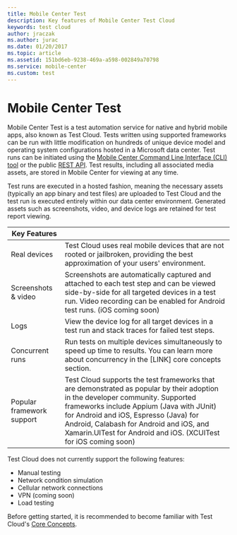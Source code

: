```yaml
---
title: Mobile Center Test
description: Key features of Mobile Center Test Cloud
keywords: test cloud
author: jraczak
ms.author: jurac
ms.date: 01/20/2017
ms.topic: article
ms.assetid: 151bd6eb-9238-469a-a598-002849a70798
ms.service: mobile-center
ms.custom: test
---
```


# Mobile Center Test

Mobile Center Test is a test automation service for native and hybrid mobile apps, also known as Test Cloud. Tests written using supported frameworks can be run with little modification on hundreds of unique device model and operating system configurations hosted in a Microsoft data center. Test runs can be initiated using the [Mobile Center Command Line Interface (CLI) tool](~/cli/index.md) or the public [REST API](https://docs.mobile.azure.com/api/#/test). Test results, including all associated media assets, are stored in Mobile Center for viewing at any time.

Test runs are executed in a hosted fashion, meaning the necessary assets (typically an app binary and test files) are uploaded to Test Cloud and the test run is executed entirely within our data center environment. Generated assets such as screenshots, video, and device logs are retained for test report viewing.

| Key Features | |
| --- | --- |
| Real devices | Test Cloud uses real mobile devices that are not rooted or jailbroken, providing the best approximation of your users' environment. |
| Screenshots & video | Screenshots are automatically captured and attached to each test step and can be viewed side-by-side for all targeted devices in a test run. Video recording can be enabled for Android test runs. (iOS coming soon) |
| Logs | View the device log for all target devices in a test run and stack traces for failed test steps. |
| Concurrent runs | Run tests on multiple devices simultaneously to speed up time to results. You can learn more about concurrency in the [LINK] core concepts section. |
| Popular framework support | Test Cloud supports the test frameworks that are demonstrated as popular by their adoption in the developer community. Supported frameworks include Appium (Java with JUnit) for Android and iOS, Espresso (Java) for Android, Calabash for Android and iOS, and Xamarin.UITest for Android and iOS. (XCUITest for iOS coming soon) |

Test Cloud does not currently support the following features:
- Manual testing
- Network condition simulation
- Cellular network connections
- VPN (coming soon)
- Load testing

Before getting started, it is recommended to become familiar with Test Cloud's [Core Concepts](~/test-cloud/core-concepts.md).
